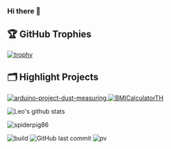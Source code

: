 ### Hi there 👋


<!-- ### <img src="https://media.giphy.com/media/VgCDAzcKvsR6OM0uWg/giphy.gif" width="50"> A little more about me...   -->
<!-- 
```javascript
const anmol = {
    pronouns: "He" | "Him",
    code: ["Javascript", "Python", "Java", "PHP"],
    askMeAbout: ["web dev", "tech", "app dev", "photography"],
    technologies: {
        backEnd: {
            js: ["Node", "Fastify", "Express"],
        },
        mobileApp: {
            native: ["Android Development"]
        },
        devOps: ["AWS", "Docker🐳", "Route53", "Nginx"],
        databases: ["mongo", "MySql", "sqlite"],
        misc: ["Firebase", "Socket.IO", "selenium", "open-cv", "php", "SuiteApp"]
    },
    architecture: ["Serverless Architecture", "Progressive web applications", "Single page applications"],
    currentFocus: "No Focus point at this time",
    funFact: "There are two ways to write error-free programs; only the third one works"
};
``` -->
## 🏆 GitHub Trophies

[![trophy](https://github-profile-trophy.vercel.app/?username=nutchanokp&theme=nord&column=7)](https://github.com/ryo-ma/github-profile-trophy)

## 🗂️ Highlight Projects

<a href="https://github.com/nutchanokp/arduino-project-dust-measuring">
  <img align="center" src="https://github-readme-stats.vercel.app/api/pin/?username=nutchanokp&repo=arduino-project-dust-measuring&show_icons=true&line_height=27&title_color=6aa6f8&text_color=8a919a&icon_color=6aa6f8&bg_color=22272e" alt="arduino-project-dust-measuring" />
</a>

<a href="https://github.com/nutchanokp/BMICalculatorTH">
  <img align="center" src="https://github-readme-stats.vercel.app/api/pin/?username=nutchanokp&repo=BMICalculatorTH&show_icons=true&line_height=27&title_color=6aa6f8&text_color=8a919a&icon_color=6aa6f8&bg_color=22272e" alt="BMICalculatorTH" />
</a>


![Leo's github stats](https://github-readme-stats.vercel.app/api?username=nutchanokp&show_icons=true&theme=dracula&hide=stars,issues)

<img src="https://github-readme-stats.vercel.app/api?username=nutchanokp&show_icons=true&count_private=true" alt="spiderpig86" />

![build](https://github.com/mopig/mopig/workflows/build/badge.svg)
![GitHub last commit](https://img.shields.io/github/last-commit/nutchanokp/nutchanokp)
![pv](https://pageview.vercel.app/?github_user=nutchanokp)

<!--
**nutchanokp/nutchanokp** is a ✨ _special_ ✨ repository because its `README.md` (this file) appears on your GitHub profile.

Here are some ideas to get you started:

- 🔭 I’m currently working on ...
- 🌱 I’m currently learning ...
- 👯 I’m looking to collaborate on ...
- 🤔 I’m looking for help with ...
- 💬 Ask me about ...
- 📫 How to reach me: ...
- 😄 Pronouns: ...
- ⚡ Fun fact: ...
-->
